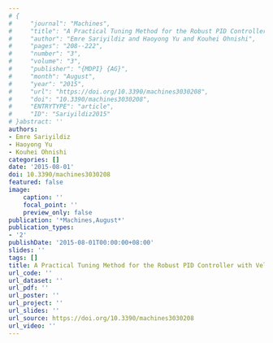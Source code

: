 ```yaml
---
# {
#     "journal": "Machines",
#     "title": "A Practical Tuning Method for the Robust PID Controller with Velocity Feed-Back",
#     "author": "Emre Sariyildiz and Haoyong Yu and Kouhei Ohnishi",
#     "pages": "208--222",
#     "number": "3",
#     "volume": "3",
#     "publisher": "{MDPI} {AG}",
#     "month": "August",
#     "year": "2015",
#     "url": "https://doi.org/10.3390/machines3030208",
#     "doi": "10.3390/machines3030208",
#     "ENTRYTYPE": "article",
#     "ID": "Sariyildiz2015"
# }abstract: ''
authors:
- Emre Sariyildiz
- Haoyong Yu
- Kouhei Ohnishi
categories: []
date: '2015-08-01'
doi: 10.3390/machines3030208
featured: false
image:
    caption: ''
    focal_point: ''
    preview_only: false
publication: '*Machines,August*'
publication_types:
- '2'
publishDate: '2015-08-01T00:00:00+08:00'
slides: ''
tags: []
title: A Practical Tuning Method for the Robust PID Controller with Velocity Feed-Back
url_code: ''
url_dataset: ''
url_pdf: ''
url_poster: ''
url_project: ''
url_slides: ''
url_source: https://doi.org/10.3390/machines3030208
url_video: ''
---
```

